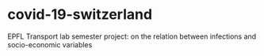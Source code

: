 # covid-19-switzerland
EPFL Transport lab semester project: on the relation between infections and socio-economic variables
